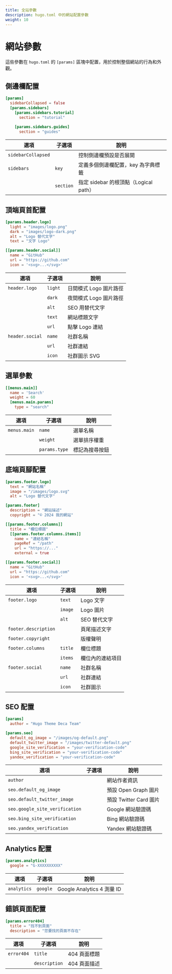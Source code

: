 ```yaml
---
title: 全站參數
description: hugo.toml 中的網站配置參數
weight: 10
---
```


# 網站參數

這些參數在 `hugo.toml` 的 `[params]` 區塊中配置，用於控制整個網站的行為和外觀。

## 側邊欄配置

```toml
[params]
  sidebarCollapsed = false
  [params.sidebars]
    [params.sidebars.tutorial]
      section = "tutorial"
    
    [params.sidebars.guides]
      section = "guides"
```

| 選項                 | 子選項       | 說明                            |
| ------------------ | --------- | ----------------------------- |
| `sidebarCollapsed` |           | 控制側邊欄預設是否展開                   |
| `sidebars`         | `key`     | 定義多個側邊欄配置，key 為字典標籤           |
|                    | `section` | 指定 sidebar 的根頂點（Logical path） |

## 頂端頁首配置

```toml
[params.header.logo]
  light = "images/logo.png"
  dark = "images/logo-dark.png"
  alt = "Logo 替代文字"
  text = "文字 Logo"

[[params.header.social]]
  name = "GitHub"
  url = "https://github.com"
  icon = '<svg>...</svg>'
```

| 選項              | 子選項     | 說明             |
| --------------- | ------- | -------------- |
| `header.logo`   | `light` | 日間模式 Logo 圖片路徑 |
|                 | `dark`  | 夜間模式 Logo 圖片路徑 |
|                 | `alt`   | SEO 用替代文字      |
|                 | `text`  | 網站標題文字         |
|                 | `url`   | 點擊 Logo 連結     |
| `header.social` | `name`  | 社群名稱           |
|                 | `url`   | 社群連結           |
|                 | `icon`  | 社群圖示 SVG       |

## 選單參數

```toml
[[menus.main]]
  name = 'Search'
  weight = 60
  [menus.main.params]
    type = "search"
```

| 選項           | 子選項           | 說明      |
| ------------ | ------------- | ------- |
| `menus.main` | `name`        | 選單名稱    |
|              | `weight`      | 選單排序權重  |
|              | `params.type` | 標記為搜尋按鈕 |

## 底端頁腳配置

```toml
[params.footer.logo]
  text = "網站名稱"
  image = "/images/logo.svg"
  alt = "Logo 替代文字"

[params.footer]
  description = "網站描述"
  copyright = "© 2024 我的網站"

[[params.footer.columns]]
  title = "欄位標題"
  [[params.footer.columns.items]]
    name = "連結名稱"
    pageRef = "/path"
    url = "https://..."
    external = true

[[params.footer.social]]
  name = "GitHub"
  url = "https://github.com"
  icon = '<svg>...</svg>'
```

| 選項                   | 子選項     | 說明       |
| -------------------- | ------- | -------- |
| `footer.logo`        | `text`  | Logo 文字  |
|                      | `image` | Logo 圖片  |
|                      | `alt`   | SEO 替代文字 |
| `footer.description` |         | 頁尾描述文字   |
| `footer.copyright`   |         | 版權聲明     |
| `footer.columns`     | `title` | 欄位標題     |
|                      | `items` | 欄位內的連結項目 |
| `footer.social`      | `name`  | 社群名稱     |
|                      | `url`   | 社群連結     |
|                      | `icon`  | 社群圖示     |

## SEO 配置

```toml
[params]
  author = "Hugo Theme Deca Team"

[params.seo]
  default_og_image = "/images/og-default.png"
  default_twitter_image = "/images/twitter-default.png"
  google_site_verification = "your-verification-code"
  bing_site_verification = "your-verification-code"
  yandex_verification = "your-verification-code"
```

| 選項                             | 子選項 | 說明                 |
| ------------------------------ | --- | ------------------ |
| `author`                       |     | 網站作者資訊             |
| `seo.default_og_image`         |     | 預設 Open Graph 圖片   |
| `seo.default_twitter_image`    |     | 預設 Twitter Card 圖片 |
| `seo.google_site_verification` |     | Google 網站驗證碼       |
| `seo.bing_site_verification`   |     | Bing 網站驗證碼         |
| `seo.yandex_verification`      |     | Yandex 網站驗證碼       |

## Analytics 配置

```toml
[params.analytics]
  google = "G-XXXXXXXXXX"
```

| 選項          | 子選項      | 說明                       |
| ----------- | -------- | ------------------------ |
| `analytics` | `google` | Google Analytics 4 測量 ID |

## 錯誤頁面配置

```toml
[params.error404]
  title = "找不到頁面"
  description = "您要找的頁面不存在"
```

| 選項         | 子選項           | 說明       |
| ---------- | ------------- | -------- |
| `error404` | `title`       | 404 頁面標題 |
|            | `description` | 404 頁面描述 |
